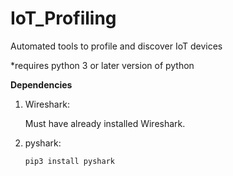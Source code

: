 # IoT_Profiling
Automated tools to profile and discover IoT devices

*requires python 3 or later version of python

**Dependencies**
1. Wireshark:

    Must have already installed Wireshark.
1. pyshark:

    `pip3 install pyshark`
    
